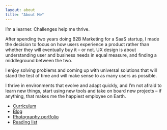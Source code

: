 ```yaml
---
layout: about
title: "About Me"
---
```


I’m a learner. Challenges help me thrive.

After spending two years doing B2B Marketing for a SaaS startup, I made the
decision to focus on how users experience a product rather than whether they
will eventually buy it – or not. UX design is about understanding user and
business needs in equal measure, and finding a middleground between the two.

I enjoy solving problems and coming up with universal solutions that will stand
the test of time and will make sense to as many users as possible.

I thrive in environments that evolve and adapt quickly, and I’m not afraid to
learn new things, start using new tools and take on board new projects – if
anything, that makes me the happiest employee on Earth.

* [Curriculum](/curriculum)
* [Blog](/blog)
* [Photography portfolio](https://www.flickr.com/photos/25124902@N04/albums/72157671009291723)
* [Reading list](/reading-list)
